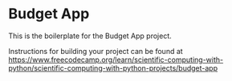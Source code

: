 # Budget App

This is the boilerplate for the Budget App project.

Instructions for building your project can be found at https://www.freecodecamp.org/learn/scientific-computing-with-python/scientific-computing-with-python-projects/budget-app
